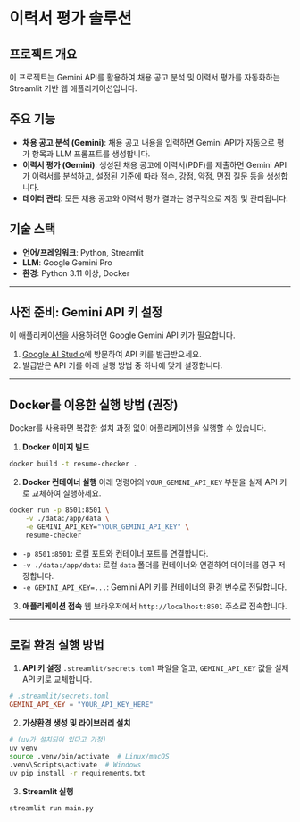 # 이력서 평가 솔루션
## 프로젝트 개요
이 프로젝트는 Gemini API를 활용하여 채용 공고 분석 및 이력서 평가를 자동화하는 Streamlit 기반 웹 애플리케이션입니다.

## 주요 기능
- **채용 공고 분석 (Gemini)**: 채용 공고 내용을 입력하면 Gemini API가 자동으로 평가 항목과 LLM 프롬프트를 생성합니다.
- **이력서 평가 (Gemini)**: 생성된 채용 공고에 이력서(PDF)를 제출하면 Gemini API가 이력서를 분석하고, 설정된 기준에 따라 점수, 강점, 약점, 면접 질문 등을 생성합니다.
- **데이터 관리**: 모든 채용 공고와 이력서 평가 결과는 영구적으로 저장 및 관리됩니다.

## 기술 스택
- **언어/프레임워크**: Python, Streamlit
- **LLM**: Google Gemini Pro
- **환경**: Python 3.11 이상, Docker

---

## 사전 준비: Gemini API 키 설정
이 애플리케이션을 사용하려면 Google Gemini API 키가 필요합니다.

1. [Google AI Studio](https://aistudio.google.com/app/apikey)에 방문하여 API 키를 발급받으세요.
2. 발급받은 API 키를 아래 실행 방법 중 하나에 맞게 설정합니다.

---

## Docker를 이용한 실행 방법 (권장)
Docker를 사용하면 복잡한 설치 과정 없이 애플리케이션을 실행할 수 있습니다.

1. **Docker 이미지 빌드**
```bash
docker build -t resume-checker .
```

2. **Docker 컨테이너 실행**
아래 명령어의 `YOUR_GEMINI_API_KEY` 부분을 실제 API 키로 교체하여 실행하세요.
```bash
docker run -p 8501:8501 \
    -v ./data:/app/data \
    -e GEMINI_API_KEY="YOUR_GEMINI_API_KEY" \
    resume-checker
```
- `-p 8501:8501`: 로컬 포트와 컨테이너 포트를 연결합니다.
- `-v ./data:/app/data`: 로컬 `data` 폴더를 컨테이너와 연결하여 데이터를 영구 저장합니다.
- `-e GEMINI_API_KEY=...`: Gemini API 키를 컨테이너의 환경 변수로 전달합니다.

3. **애플리케이션 접속**
웹 브라우저에서 `http://localhost:8501` 주소로 접속합니다.

---

## 로컬 환경 실행 방법

1. **API 키 설정**
`.streamlit/secrets.toml` 파일을 열고, `GEMINI_API_KEY` 값을 실제 API 키로 교체합니다.
```toml
# .streamlit/secrets.toml
GEMINI_API_KEY = "YOUR_API_KEY_HERE"
```

2. **가상환경 생성 및 라이브러리 설치**
```bash
# (uv가 설치되어 있다고 가정)
uv venv
source .venv/bin/activate  # Linux/macOS
.venv\Scripts\activate  # Windows
uv pip install -r requirements.txt
```

3. **Streamlit 실행**
```bash
streamlit run main.py
```

